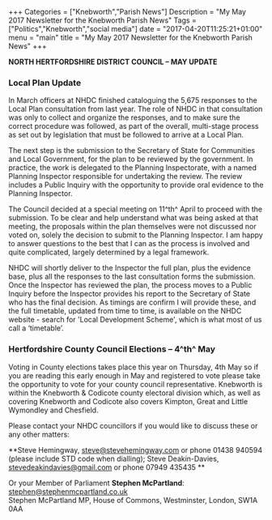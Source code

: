 +++
Categories = ["Knebworth","Parish News"]
Description = "My May 2017 Newsletter for the Knebworth Parish News"
Tags = ["Politics","Knebworth","social media"]
date = "2017-04-20T11:25:21+01:00"
menu = "main"
title = "My May 2017 Newsletter for the Knebworth Parish News"
+++

**NORTH HERTFORDSHIRE DISTRICT COUNCIL – MAY UPDATE**

### **Local Plan Update**

In March officers at NHDC finished cataloguing the 5,675 responses to the Local Plan consultation from last year. The role of NHDC in that consultation was only to collect and organize the responses, and to make sure the correct procedure was followed, as part of the overall, multi-stage process as set out by legislation that must be followed to arrive at a Local Plan.

The next step is the submission to the Secretary of State for Communities and Local Government, for the plan to be reviewed by the government. In practice, the work is delegated to the Planning Inspectorate, with a named Planning Inspector responsible for undertaking the review. The review includes a Public Inquiry with the opportunity to provide oral evidence to the Planning Inspector.

The Council decided at a special meeting on 11^th^ April to proceed with the submission. To be clear and help understand what was being asked at that meeting, the proposals within the plan themselves were not discussed nor voted on, solely the decision to submit to the Planning Inspector. I am happy to answer questions to the best that I can as the process is involved and quite complicated, largely determined by a legal framework.

NHDC will shortly deliver to the Inspector the full plan, plus the evidence base, plus all the responses to the last consultation forms the submission. Once the Inspector has reviewed the plan, the process moves to a Public Inquiry before the Inspector provides his report to the Secretary of State who has the final decision. As timings are confirm I will provide these, and the full timetable, updated from time to time, is available on the NHDC website - search for 'Local Development Scheme', which is what most of us call a ‘timetable’.

### **Hertfordshire County Council Elections – 4^th^ May**

Voting in County elections takes place this year on Thursday, 4th May so if you are reading this early enough in May and registered to vote please take the opportunity to vote for your county council representative. Knebworth is within the Knebworth & Codicote county electoral division which, as well as covering Knebworth and Codicote also covers Kimpton, Great and Little Wymondley and Chesfield.

Please contact your NHDC councillors if you would like to discuss these or any other matters:

**Steve Hemingway, steve@stevehemingway.com or phone 01438 940594 (please include STD code when dialling); Steve Deakin-Davies, stevedeakindavies@gmail.com or phone 07949 435435 **

Or your Member of Parliament **Stephen McPartland**: <stephen@stephenmcpartland.co.uk>\
Stephen McPartland MP, House of Commons, Westminster, London, SW1A 0AA


